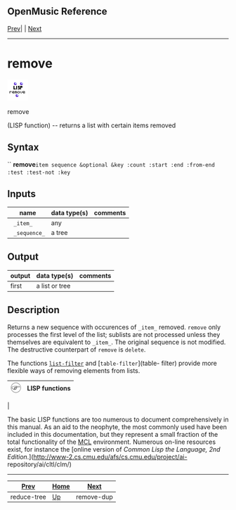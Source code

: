 OpenMusic Reference  
---  
[Prev](reduce-tree)| | [Next](remove-dup)  
  
* * *

# remove

![](figures/functions/lisp/remove.png)

  
  
remove  
  
(LISP function) \-- returns a list with certain items removed  

## Syntax

`` **remove**` item sequence &optional &key :count :start :end :from-end :test
:test-not :key `

## Inputs

name| data type(s)| comments  
---|---|---  
` _item_`|  any|  
` _sequence_`|  a tree|  
  
## Output

output| data type(s)| comments  
---|---|---  
first| a list or tree|  
  
## Description

Returns a new sequence with occurences of `_item_` removed. `remove` only
processes the first level of the list; sublists are not processed unless they
themselves are equivalent to `_item_`. The original sequence is not modified.
The destructive counterpart of `remove` is `delete`.

The functions [`list-filter`](list-filter) and [`table-filter`](table-
filter) provide more flexible ways of removing elements from lists.

![Note](figures/images/note.gif)|  **LISP functions**  
---|---  
 |

The basic LISP functions are too numerous to document comprehensively in this
manual. As an aid to the neophyte, the most commonly used have been included
in this documentation, but they represent a small fraction of the total
functionality of the [MCL](glossary#MCL) environment. Numerous on-line
resources exist, for instance the [online version of _Common Lisp the
Language, 2nd Edition_.](http://www-2.cs.cmu.edu/afs/cs.cmu.edu/project/ai-
repository/ai/cltl/clm/)  
  
* * *

[Prev](reduce-tree)| [Home](index)| [Next](remove-dup)  
---|---|---  
reduce-tree| [Up](funcref.main)| remove-dup

